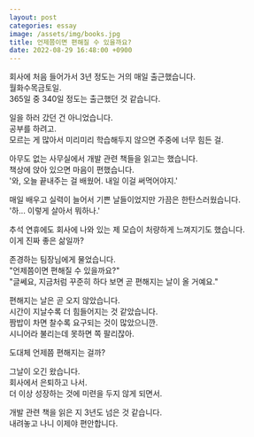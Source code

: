 ```yaml
---
layout: post
categories: essay
image: /assets/img/books.jpg
title: 언제쯤이면 편해질 수 있을까요?
date: 2022-08-29 16:48:00 +0900
---
```


회사에 처음 들어가서 3년 정도는 거의 매일 출근했습니다.  
월화수목금토일.  
365일 중 340일 정도는 출근했던 것 같습니다.

일을 하러 갔던 건 아니었습니다.  
공부를 하려고.  
모르는 게 많아서 미리미리 학습해두지 않으면 주중에 너무 힘든 걸.

아무도 없는 사무실에서 개발 관련 책들을 읽고는 했습니다.  
책상에 앉아 있으면 마음이 편했습니다.  
'와, 오늘 끝내주는 걸 배웠어. 내일 이걸 써먹어야지.'

매일 배우고 실력이 늘어서 기쁜 날들이었지만 가끔은 한탄스러웠습니다.      
'하... 이렇게 살아서 뭐하나.'

추석 연휴에도 회사에 나와 있는 제 모습이 처량하게 느껴지기도 했습니다.  
이게 진짜 좋은 삶일까?

존경하는 팀장님에게 물었습니다.  
"언제쯤이면 편해질 수 있을까요?"  
"글쎄요, 지금처럼 꾸준히 하다 보면 곧 편해지는 날이 올 거예요."

편해지는 날은 곧 오지 않았습니다.  
시간이 지날수록 더 힘들어지는 것 같았습니다.    
짬밥이 차면 찰수록 요구되는 것이 많았으니깐.  
시니어라 불리는데 못하면 쪽 팔리잖아.

도대체 언제쯤 편해지는 걸까?

그날이 오긴 왔습니다.  
회사에서 은퇴하고 나서.  
더 이상 성장하는 것에 미련을 두지 않게 되면서.  

개발 관련 책을 읽은 지 3년도 넘은 것 같습니다.  
내려놓고 나니 이제야 편안합니다.